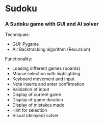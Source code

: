 <h1>Sudoku</h1>
<h3>A Sudoku game with GUI and AI solver</h3>
<p>Techniques:</p>
<ul>
  <li>GUI: Pygame</li>
  <li>AI: Backtracking algorithm (Recursion)</li>
</ul>
<p>Functionality:</p>
<ul>
  <li>Loading different games (boards)</li>
  <li>Mouse selection with highlighting</li>
  <li>Keyboard movement and input</li>
  <li>Note inserts and enter confirmation</li>
  <li>Validation of input</li>
  <li>Display of current game</li>
  <li>Display of game duration</li>
  <li>Display of mistakes made</li>
  <li>Hint for selection</li>
  <li>Visual (delayed) solver</li>
</ul>
